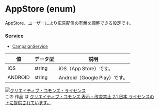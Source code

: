 # AppStore (enum)
AppStore、ユーザーにより広告配信の有無を調整できる設定です。

### Service
+ [CampaignService](./services/CampaignService.md)

| 値 | データ型 | 説明 | 
|---|---|---|
| IOS| string| iOS（App Store）です。 |
| ANDROID| string| Android（Google Play）です。 |

<a rel="license" href="http://creativecommons.org/licenses/by-nd/2.1/jp/"><img alt="クリエイティブ・コモンズ・ライセンス" style="border-width:0" src="https://i.creativecommons.org/l/by-nd/2.1/jp/88x31.png" /></a><br />この 作品 は <a rel="license" href="http://creativecommons.org/licenses/by-nd/2.1/jp/">クリエイティブ・コモンズ 表示 - 改変禁止 2.1 日本 ライセンスの下に提供されています。</a>

